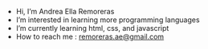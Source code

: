 - Hi, I’m Andrea Ella Remoreras
- I’m interested in learning more programming languages 
- I’m currently learning html, css, and javascript
- How to reach me : remoreras.ae@gmail.com

<!---

--->
